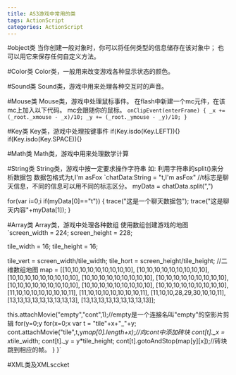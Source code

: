```yaml
---
title: AS3游戏中常用的类
tags: ActionScript
categories: ActionScript
---
```

#object类
当你创建一般对象时，你可以将任何类型的信息储存在该对象中；
也可以用它来保存任何自定义方法。

#Color类
Color类，一般用来改变游戏各种显示状态的颜色。

#Sound类
Sound类，游戏中用来处理各种交互时的声音。

#Mouse类
Mouse类，游戏中处理鼠标事件。
在flash中新建一个mc元件，在该mc上加入以下代码。
mc会跟随你的鼠标。
`onClipEvent(enterFrame)
{
_x += (_root._xmouse - _x)/10;
_y += (_root._ymouse - _y)/10;
}`

#Key类
Key类，游戏中处理按键事件
if(Key.isdo(Key.LEFT)){}
if(Key.isdo(Key.SPACE)){}

#Math类
Math类，游戏中用来处理数学计算

#String类
String类，游戏中按一定要求操作字符串
如: 利用字符串的split()来分析数据包
数据包格式为t,I'm asFox
`chatData:String = "t,I'm asFox" //t标志是聊天信息，不同的信息可以用不同的标志区分。
myData = chatData.split(",")

for(var i=0;i if(myData[0]=="t"))
{
trace("这是一个聊天数据包");
trace("这是聊天内容"+myData[1]);
}

#Array类
Array类，游戏中处理各种数组
使用数组创建游戏的地图
`screen_width = 224;
screen_height = 228;

tile_width = 16;
tile_height = 16;

tile_vert = screen_width/tile_width;
tile_hort = screen_height/tile_height;
//二维数组地图
map = [[10,10,10,10,10,10,10,10,10],
[10,10,10,10,10,10,10,10,10],
[10,10,10,10,10,10,10,10,10],
[10,10,10,10,10,10,10,10,10],
[10,10,10,10,10,10,10,10,10],
[10,10,10,10,10,10,10,10,10],
[10,10,10,10,10,10,10,10,10],
[10,10,10,10,10,10,10,10,10],
[11,10,10,10,10,10,10,10,11],
[11,10,10,10,10,10,10,10,11],
[11,10,10,28,29,30,10,10,11],
[13,13,13,13,13,13,13,13,13],
[13,13,13,13,13,13,13,13,13]];

this.attachMovie("empty","cont",1);//empty是一个连接名叫"empty"的空影片剪辑
for(y=0;y for(x=0;x var t = "tile"+x+"_"+y;
cont.attachMovie("tile",t,y*map[0].length+x);//向cont中添加砖块
cont[t]._x = x*tile_width;
cont[t]._y = y*tile_height;
cont[t].gotoAndStop(map[y][x]);//砖块跳到相应的帧。
}
}`

#XML类及XMLsccket

